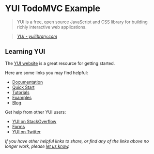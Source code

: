 # YUI TodoMVC Example

> YUI is a free, open source JavaScript and CSS library for building richly interactive web applications.

> _[YUI - yuilibrary.com](http://yuilibrary.com)_


## Learning YUI

The [YUI website](http://yuilibrary.com) is a great resource for getting started.

Here are some links you may find helpful:

* [Documentation](http://yuilibrary.com/yui/docs)
* [Quick Start](http://yuilibrary.com/yui/quick-start)
* [Tutorials](http://yuilibrary.com/yui/docs/tutorials)
* [Examples](http://yuilibrary.com/yui/docs/examples)
* [Blog](http://yuiblog.com)

Get help from other YUI users:

* [YUI on StackOverflow](http://stackoverflow.com/questions/tagged/yui)
* [Forms](http://yuilibrary.com/forum)
* [YUI on Twitter](http://twitter.com/yuilibrary)

_If you have other helpful links to share, or find any of the links above no longer work, please [let us know](https://github.com/joao-parana/todo-ts/issues)._

